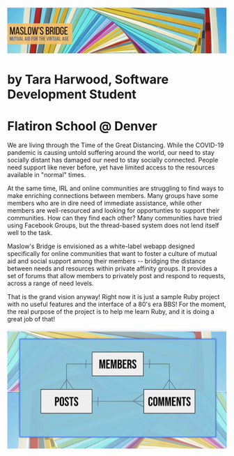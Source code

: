 <img src='./assets/header_graphic.png'>

# by Tara Harwood, Software Development Student
# Flatiron School @ Denver

We are living through the Time of the Great Distancing.  While the COVID-19 pandemic is causing untold suffering around the world, our need to stay socially distant has damaged our need to stay socially connected.  People need support like never before, yet have limited access to the resources available in "normal" times.

At the same time, IRL and online communities are struggling to find ways to make enriching connections between members.  Many groups have some members who are in dire need of immediate assistance, while other members are well-resourced and looking for opportunties to support their communities. How can they find each other?  Many communities have tried using Facebook Groups, but the thread-based system does not lend itself well to the task.

Maslow's Bridge is envisioned as a white-label webapp designed specifically for online communities that want to foster a culture of mutual aid and social support among their members -- bridging the distance between needs and resources within private affinity groups.  It provides a set of forums that allow members to privately post and respond to requests, across a range of need levels. 

That is the grand vision anyway!  Right now it is just a sample Ruby project with no useful features and the interface of a 80's era BBS!  For the moment, the real purpose of the project is to help me learn Ruby, and it is doing a great job of that!

<img src='./assets/maslow_erd.png'>
